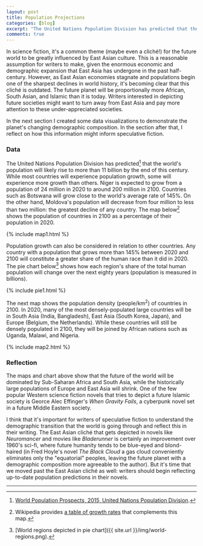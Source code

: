 ```yaml
---
layout: post
title: Population Projections
categories: [blog]
excerpt: "The United Nations Population Division has predicted that the world's population will likely rise to more than 11 billion by the end of this century. I talk about how demographic predictions can inform speculative fiction."
comments: true
---
```


In science fiction, it's a common theme (maybe even a cliché!) for the future world to be greatly influenced by East Asian culture. This is a reasonable assumption for writers to make, given the enormous economic and demographic expansion that East Asia has undergone in the past half-century. However, as East Asian economies stagnate and populations begin one of the sharpest declines in world history, it's becoming clear that this cliché is outdated. The future planet will be proportionally more African, South Asian, and Islamic than it is today. Writers interested in depicting future societies might want to turn away from East Asia and pay more attention to these under-appreciated societies.

In the next section I created some data visualizations to demonstrate the planet's changing demographic composition. In the section after that, I reflect on how this information might inform speculative fiction.

### Data

The United Nations Population Division has predicted[^1] that the world's population will likely rise to more than 11 billion by the end of this century. While most countries will experience population growth, some will experience more growth than others. Niger is expected to grow from a population of 24 million in 2020 to around 200 million in 2100. Countries such as Botswana will grow close to the world's average rate of 145%. On the other hand, Moldova's population will decrease from four million to less than two million: the greatest decline of any country. The map below[^2] shows the population of countries in 2100 as a percentage of their population in 2020.

{% include map1.html %}

Population growth can also be considered in relation to other countries. Any country with a population that grows more than 145% between 2020 and 2100 will constitute a greater share of the human race than it did in 2020. The pie chart below[^3] shows how each region's share of the total human population will change over the next eighty years (population is measured in billions).

{% include pie1.html %}

The next map shows the population density (people/km<sup>2</sup>) of countries in 2100. In 2020, many of the most densely-populated large countries will be in South Asia (India, Bangladesh), East Asia (South Korea, Japan), and Europe (Belgium, the Netherlands). While these countries will still be densely populated in 2100, they will be joined by African nations such as Uganda, Malawi, and Nigeria.

{% include map2.html %}

### Reflection

The maps and chart above show that the future of the world will be dominated by Sub-Saharan Africa and South Asia, while the historically large populations of Europe and East Asia will shrink. One of the few popular Western science fiction novels that tries to depict a future Islamic society is Georce Alec Effinger's *When Gravity Fails*, a cyberpunk novel set in a future Middle Eastern society. 

I think that it's important for writers of speculative fiction to understand the demographic transition that the world is going through and reflect this in their writing. The East Asian cliché that gets depicted in novels like *Neuromancer* and movies like *Bladerunner* is certainly an improvement over 1960's sci-fi, where future humanity tends to be blue-eyed and blond-haired (in Fred Hoyle's novel *The Black Cloud* a gas cloud conveniently eliminates only the "equatorial" peoples, leaving the future planet with a demographic composition more agreeable to the author). But it's time that we moved past the East Asian cliché as well: writers should begin reflecting up-to-date population predictions in their novels.




<hr/>

[^1]: [World Population Prospects, 2015, United Nations Population Division](https://esa.un.org/unpd/wpp/Download/Standard/Population/).
[^2]: Wikipedia provides [a table of growth rates](https://en.wikipedia.org/wiki/List_of_countries_by_future_population_(United_Nations,_medium_fertility_variant)) that complements this map.
[^3]: [World regions depicted in pie chart]({{ site.url }}/img/world-regions.png).